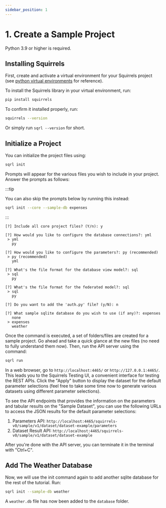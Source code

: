 ```yaml
---
sidebar_position: 1
---
```


# 1. Create a Sample Project

Python 3.9 or higher is required.

## Installing Squirrels

First, create and activate a virtual environment for your Squirrels project (see [python virtual environments] for reference).

To install the Squirrels library in your virtual environment, run:

```bash
pip install squirrels
```

To confirm it installed properly, run:

```bash
squirrels --version
```

Or simply run `sqrl --version` for short.

## Initialize a Project

You can initialize the project files using:

```bash
sqrl init
```

Prompts will appear for the various files you wish to include in your project. Answer the prompts as follows:

:::tip

You can also skip the prompts below by running this instead:

```bash
sqrl init --core --sample-db expenses
```

:::

```config
[?] Include all core project files? (Y/n): y

[?] How would you like to configure the database connections?: yml
 > yml
   py

[?] How would you like to configure the parameters?: py (recommended)
 > py (recommended)
   yml

[?] What's the file format for the database view model?: sql
 > sql
   py

[?] What's the file format for the federated model?: sql
 > sql
   py

[?] Do you want to add the 'auth.py' file? (y/N): n

[?] What sample sqlite database do you wish to use (if any)?: expenses
   none
 > expenses
   weather
```

Once the command is executed, a set of folders/files are created for a sample project. Go ahead and take a quick glance at the new files (no need to fully understand them now). Then, run the API server using the command:

```bash
sqrl run
```

In a web browser, go to `http://localhost:4465/` or `http://127.0.0.1:4465/`. This leads you to the Squirrels Testing UI, a convenient interface for testing the REST APIs. Click the "Apply" button to display the dataset for the default parameter selections (feel free to take some time now to generate various datasets using different parameter selections).

To see the API endpoints that provides the information on the parameters and tabular results on the "Sample Dataset", you can use the following URLs to access the JSON results for the default parameter selections:

1. Parameters API: `http://localhost:4465/squirrels-v0/sample/v1/dataset/dataset-example/parameters`
2. Dataset Result API: `http://localhost:4465/squirrels-v0/sample/v1/dataset/dataset-example`

After you're done with the API server, you can terminate it in the terminal with "Ctrl+C".

## Add The Weather Database

Now, we will use the init command again to add another sqlite database for the rest of the tutorial. Run:

```bash
sqrl init --sample-db weather
```

A `weather.db` file has now been added to the `database` folder.


[python virtual environments]: https://realpython.com/python-virtual-environments-a-primer/
